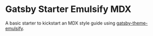 # Gatsby Starter Emulsify MDX

A basic starter to kickstart an MDX style guide using
[gatsby-theme-emulsify](https://www.npmjs.com/package/gatsby-theme-emulsify).

